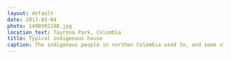 ```yaml
---
layout: default
date: 2017-03-04
photo: 1490302188.jpg
location_text: Tayrona Park, Colombia
title: Typical indigenous house
caption: The indigenous people in northen Colombia used to, and some still do, live in such houses.
---
```

